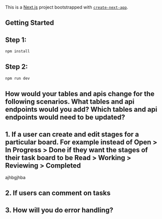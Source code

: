 This is a [Next.js](https://nextjs.org/) project bootstrapped with [`create-next-app`](https://github.com/vercel/next.js/tree/canary/packages/create-next-app).

## Getting Started

## Step 1:
```bash
npm install
```

## Step 2:
```bash
npm run dev
```

## How would your tables and apis change for the following scenarios. What tables and api endpoints would you add? Which tables and api endpoints would need to be updated?
## 1. If a user can create and edit stages for a particular board. For example instead of Open > In Progress > Done if they want the stages of their task board to be Read > Working > Reviewing > Completed
ajhbgjhba

## 2. If users can comment on tasks


## 3. How will you do error handling?

